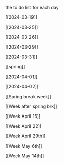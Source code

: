 the to do list for each day 



[[2024-03-19]]

[[2024-03-25]]

[[2024-03-26]]

[[2024-03-29]]

[[2024-03-31]]

[[spring]]

[[2024-04-01]]


[[2024-04-02]]

[[Spring break week]]



[[Week after spring brk]]



[[Week April 15]] 


[[Week April 22]]

[[Week April 29th]]


[[Week May 6th]]


[[Week May 14th]]
